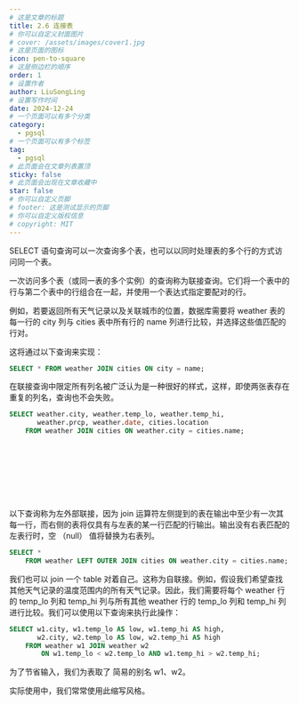 ```yaml
---
# 这是文章的标题
title: 2.6 连接表
# 你可以自定义封面图片
# cover: /assets/images/cover1.jpg
# 这是页面的图标
icon: pen-to-square
# 这是侧边栏的顺序
order: 1
# 设置作者
author: LiuSongLing
# 设置写作时间
date: 2024-12-24
# 一个页面可以有多个分类
category:
  - pgsql
# 一个页面可以有多个标签
tag:
  - pgsql
# 此页面会在文章列表置顶
sticky: false
# 此页面会出现在文章收藏中
star: false
# 你可以自定义页脚
# footer: 这是测试显示的页脚
# 你可以自定义版权信息
# copyright: MIT
---
```



SELECT 语句查询可以一次查询多个表，也可以以同时处理表的多个行的方式访问同一个表。

一次访问多个表（或同一表的多个实例）的查询称为联接查询。它们将一个表中的行与第二个表中的行组合在一起，并使用一个表达式指定要配对的行。

例如，若要返回所有天气记录以及关联城市的位置，数据库需要将 weather 表的每一行的 city 列与 cities 表中所有行的 name 列进行比较，并选择这些值匹配的行对。

这将通过以下查询来实现：

```sql
SELECT * FROM weather JOIN cities ON city = name;
```

在联接查询中限定所有列名被广泛认为是一种很好的样式，这样，即使两张表存在重复的列名，查询也不会失败。

```sql
SELECT weather.city, weather.temp_lo, weather.temp_hi,
       weather.prcp, weather.date, cities.location
    FROM weather JOIN cities ON weather.city = cities.name;
```

<br/><br/><br/><br/><br/><br/>

以下查询称为左外部联接，因为 join 运算符左侧提到的表在输出中至少有一次其每一行，而右侧的表将仅具有与左表的某一行匹配的行输出。输出没有右表匹配的左表行时，空 （null） 值将替换为右表列。

```sql
SELECT *
    FROM weather LEFT OUTER JOIN cities ON weather.city = cities.name;
```

我们也可以 join 一个 table 对着自己。这称为自联接。例如，假设我们希望查找其他天气记录的温度范围内的所有天气记录。因此，我们需要将每个 weather 行的 temp_lo 列和 temp_hi 列与所有其他 weather 行的 temp_lo 列和 temp_hi 列进行比较。我们可以使用以下查询来执行此操作：

```sql
SELECT w1.city, w1.temp_lo AS low, w1.temp_hi AS high,
       w2.city, w2.temp_lo AS low, w2.temp_hi AS high
    FROM weather w1 JOIN weather w2
        ON w1.temp_lo < w2.temp_lo AND w1.temp_hi > w2.temp_hi;

```

为了节省输入，我们为表取了 简易的别名 w1、w2。

实际使用中，我们常常使用此缩写风格。

